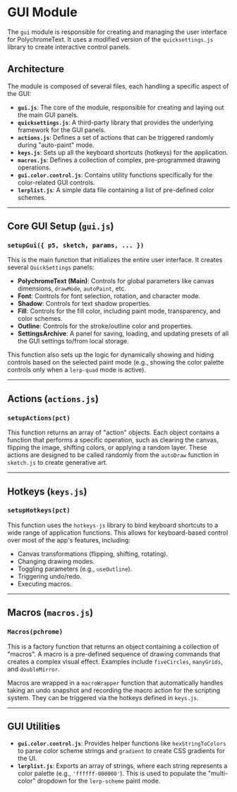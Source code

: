 # GUI Module

The `gui` module is responsible for creating and managing the user interface for PolychromeText. It uses a modified version of the `quicksettings.js` library to create interactive control panels.

## Architecture

The module is composed of several files, each handling a specific aspect of the GUI:

-   **`gui.js`**: The core of the module, responsible for creating and laying out the main GUI panels.
-   **`quicksettings.js`**: A third-party library that provides the underlying framework for the GUI panels.
-   **`actions.js`**: Defines a set of actions that can be triggered randomly during "auto-paint" mode.
-   **`keys.js`**: Sets up all the keyboard shortcuts (hotkeys) for the application.
-   **`macros.js`**: Defines a collection of complex, pre-programmed drawing operations.
-   **`gui.color.control.js`**: Contains utility functions specifically for the color-related GUI controls.
-   **`lerplist.js`**: A simple data file containing a list of pre-defined color schemes.

---

## Core GUI Setup (`gui.js`)

### `setupGui({ p5, sketch, params, ... })`

This is the main function that initializes the entire user interface. It creates several `QuickSettings` panels:

-   **PolychromeText (Main)**: Controls for global parameters like canvas dimensions, `drawMode`, `autoPaint`, etc.
-   **Font**: Controls for font selection, rotation, and character mode.
-   **Shadow**: Controls for text shadow properties.
-   **Fill**: Controls for the fill color, including paint mode, transparency, and color schemes.
-   **Outline**: Controls for the stroke/outline color and properties.
-   **SettingsArchive**: A panel for saving, loading, and updating presets of all the GUI settings to/from local storage.

This function also sets up the logic for dynamically showing and hiding controls based on the selected paint mode (e.g., showing the color palette controls only when a `lerp-quad` mode is active).

---

## Actions (`actions.js`)

### `setupActions(pct)`

This function returns an array of "action" objects. Each object contains a function that performs a specific operation, such as clearing the canvas, flipping the image, shifting colors, or applying a random layer. These actions are designed to be called randomly from the `autoDraw` function in `sketch.js` to create generative art.

---

## Hotkeys (`keys.js`)

### `setupHotkeys(pct)`

This function uses the `hotkeys-js` library to bind keyboard shortcuts to a wide range of application functions. This allows for keyboard-based control over most of the app's features, including:

-   Canvas transformations (flipping, shifting, rotating).
-   Changing drawing modes.
-   Toggling parameters (e.g., `useOutline`).
-   Triggering undo/redo.
-   Executing macros.

---

## Macros (`macros.js`)

### `Macros(pchrome)`

This is a factory function that returns an object containing a collection of "macros". A macro is a pre-defined sequence of drawing commands that creates a complex visual effect. Examples include `fiveCircles`, `manyGrids`, and `doubleMirror`.

Macros are wrapped in a `macroWrapper` function that automatically handles taking an undo snapshot and recording the macro action for the scripting system. They can be triggered via the hotkeys defined in `keys.js`.

---

## GUI Utilities

-   **`gui.color.control.js`**: Provides helper functions like `hexStringToColors` to parse color scheme strings and `gradient` to create CSS gradients for the UI.
-   **`lerplist.js`**: Exports an array of strings, where each string represents a color palette (e.g., `'ffffff-000000'`). This is used to populate the "multi-color" dropdown for the `lerp-scheme` paint mode.
